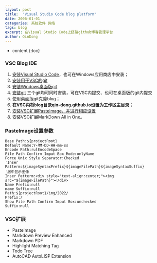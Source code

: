 ```yaml
---
layout: post
title:  "Visual Studio Code blog platform"
date: 2006-01-01
categories: 系统软件 网络
tags: blog
excerpt: 在Visual Studio Code上搭建github博客管理平台
author: QinDong
---
```

* content
{:toc}

### VSC Blog IDE
1. [安装Visual Studio Code](https://code.visualstudio.com/)，也可在Windows应用商店中安装；
2. [安装用于VSC的git](https://code.visualstudio.com/docs/editor/versioncontrol)
3. [安装Windows桌面版git](https://git-scm.com/downloads/guis)
4. [安装git](https://git-scm.com/download/win)
    三个git均可同时安装，可在VSC内提交、也可在桌面版的git内提交
5. 使用桌面版git克隆blog；
6. **在VSC内将blog目录qin-dong.github.io设置为工作区主目录**；
7. [安装VSC扩展PasteImage，并进行相应设置](https://qin-dong.github.io/2022/01/01/blog-vscode-pasteimage-settings/)
8. 安装VSC扩展MarkDown All in One。


### PasteImage设置参数
```
Base Path:${projectRoot}
Default Name:Y-MM-DD-HH-mm-ss
Encode Path:rulEncodeSpace
File Path Confirm Imput Box Mode:onlyName
Force Unix Style Separator:Checked
'Inser Patterm:${imageSyntaxPrefix}${imageFilePath}${imageSyntaxSuffix}
'居中显示图像
Inser Patterm:<div style="text-align:center;"><img src="${imageFilePath}"></div>
Name Prefix:null
name Suffix:null
Path:${projectRoot}/img/2022/
Prefix:/
Show File Path Confirm Imput Box:unchecked
Suffix:null
```

### VSC扩展
- PasteImage
- Markdown Preview Enhanced
- Markdown PDF
- Highlight Matching Tag
- Todo Tree
- AutoCAD AutoLISP Extension